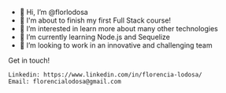 - 👋 Hi, I’m @florlodosa
- 🔭 I'm about to finish my first Full Stack course!
- 👀 I’m interested in learn more about many other technologies
- 🌱 I’m currently learning Node.js and Sequelize
- 👯 I’m looking to work in an innovative and challenging team


Get in touch!

    Linkedin: https://www.linkedin.com/in/florencia-lodosa/
    Email: florencialodosa@gmail.com

<!---
florlodosa/florlodosa is a ✨ special ✨ repository because its `README.md` (this file) appears on your GitHub profile.
You can click the Preview link to take a look at your changes.
--->

